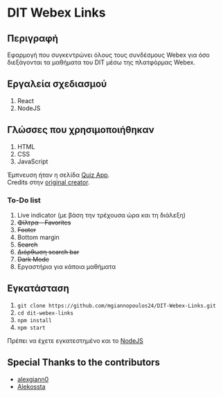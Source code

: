 # DIT Webex Links

## Περιγραφή 

Εφαρμογή που συγκεντρώνει όλους τους συνδέσμους Webex για όσο διεξάγονται τα μαθήματα του DIT μέσω της πλατφόρμας Webex.

## Εργαλεία σχεδιασμού

1. React
2. NodeJS

## Γλώσσες που χρησιμοποιήθηκαν

1. HTML
2. CSS 
3. JavaScript

Έμπνευση ήταν η σελίδα [Quiz App](https://starlit-daffodil-2e4733.netlify.app/). <br>
Credits στην [original creator](https://github.com/matinanadali).

### To-Do list
1. Live indicator (με βάση την τρέχουσα ώρα και τη διάλεξη)
2. ~~Φίλτρα - Favorites~~
3. ~~Footer~~
4. Bottom margin
5. ~~Search~~
6. ~~Διόρθωση search bar~~
7. ~~Dark Mode~~
8. Εργαστήρια για κάποια μαθήματα

## Εγκατάσταση 

1. `git clone https://github.com/mgiannopoulos24/DIT-Webex-Links.git`
2. `cd dit-webex-links`
3. `npm install`
4. `npm start`

Πρέπει να έχετε εγκατεστημένο και το [NodeJS](https://nodejs.org/en)

## Special Thanks to the contributors

- [alexgiann0](https://github.com/alexgiann0)
- [Alekossta](https://github.com/Alekossta)